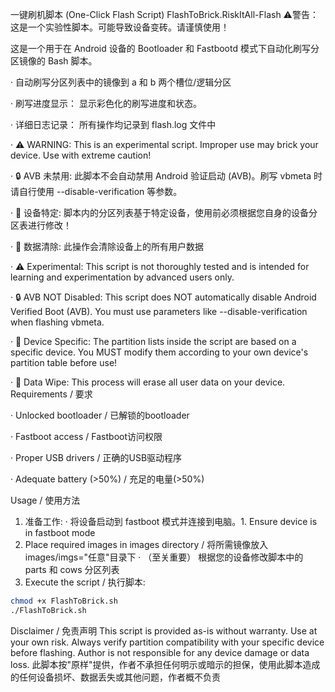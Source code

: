一键刷机脚本 (One-Click Flash Script)
FlashToBrick.RiskItAll-Flash
⚠警告：这是一个实验性脚本。可能导致设备变砖。请谨慎使用！

这是一个用于在 Android 设备的 Bootloader 和 Fastbootd 模式下自动化刷写分区镜像的 Bash 脚本。

· 自动刷写分区列表中的镜像到 a 和 b 两个槽位/逻辑分区

· 刷写进度显示： 显示彩色化的刷写进度和状态。

· 详细日志记录： 所有操作均记录到 flash.log 文件中

· ⚠ WARNING: This is an experimental script. Improper use may brick your device. Use with extreme caution!

· 🔒 AVB 未禁用: 此脚本不会自动禁用 Android 验证启动 (AVB)。刷写 vbmeta 时请自行使用 --disable-verification 等参数。

· 📱 设备特定: 脚本内的分区列表基于特定设备，使用前必须根据您自身的设备分区表进行修改！

· 💾 数据清除: 此操作会清除设备上的所有用户数据

· ⚠️ Experimental: This script is not thoroughly tested and is intended for learning and experimentation by advanced users only.

· 🔒 AVB NOT Disabled: This script does NOT automatically disable Android Verified Boot (AVB). You must use parameters like --disable-verification when flashing vbmeta.

· 📱 Device Specific: The partition lists inside the script are based on a specific device. You MUST modify them according to your own device's partition table before use!

· 💾 Data Wipe: This process will erase all user data on your device.
Requirements / 要求

· Unlocked bootloader / 已解锁的bootloader

· Fastboot access / Fastboot访问权限

· Proper USB drivers / 正确的USB驱动程序

· Adequate battery (>50%) / 充足的电量(>50%)

Usage / 使用方法

1. 准备工作:
   · 将设备启动到 fastboot 模式并连接到电脑。1. Ensure device is in fastboot mode
2. Place required images in images directory / 将所需镜像放入images/imgs="任意"目录下
   · （至关重要） 根据您的设备修改脚本中的 parts 和 cows 分区列表
3. Execute the script / 执行脚本:
```bash
chmod +x FlashToBrick.sh
./FlashToBrick.sh
```
Disclaimer / 免责声明
This script is provided as-is without warranty. Use at your own risk. Always verify partition compatibility with your specific device before flashing. Author is not responsible for any device damage or data loss.
此脚本按"原样"提供，作者不承担任何明示或暗示的担保，使用此脚本造成的任何设备损坏、数据丢失或其他问题，作者概不负责
